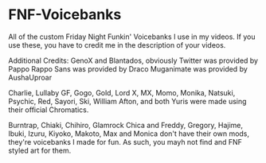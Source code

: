 # FNF-Voicebanks
All of the custom Friday Night Funkin' Voicebanks I use in my videos. If you use these, you have to credit me in the description of your videos.

Additional Credits:
GenoX and Blantados, obviously
Twitter was provided by Pappo Rappo
Sans was provided by Draco
Muganimate was provided by AushaUproar

Charlie, Lullaby GF, Gogo, Gold, Lord X, MX, Momo, Monika, Natsuki, Psychic, Red, Sayori, Ski, William Afton, and both Yuris were made using their official Chromatics.

Burntrap, Chiaki, Chihiro, Glamrock Chica and Freddy, Gregory, Hajime, Ibuki, Izuru, Kiyoko, Makoto, Max and Monica don't have their own mods, they're voicebanks I made for fun. As such, you mayh not find and FNF styled art for them.
